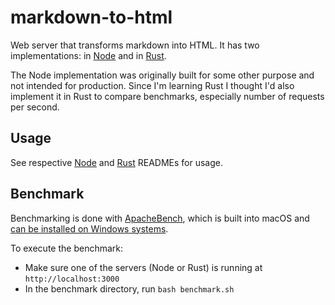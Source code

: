# markdown-to-html

Web server that transforms markdown into HTML. It has two implementations: in [Node](./node/README.md) and in [Rust](./rust/README.md).

The Node implementation was originally built for some other purpose and not intended for production. Since I'm learning Rust I thought I'd also implement it in Rust to compare benchmarks, especially number of requests per second.

## Usage

See respective [Node](./node/README.md) and [Rust](./rust/README.md) READMEs for usage.

## Benchmark

Benchmarking is done with [ApacheBench](https://httpd.apache.org/docs/2.4/programs/ab.html), which is built into macOS and [can be installed on Windows systems](https://httpd.apache.org/docs/2.4/platform/win_compiling.html).

To execute the benchmark:

- Make sure one of the servers (Node or Rust) is running at `http://localhost:3000`
- In the benchmark directory, run `bash benchmark.sh`